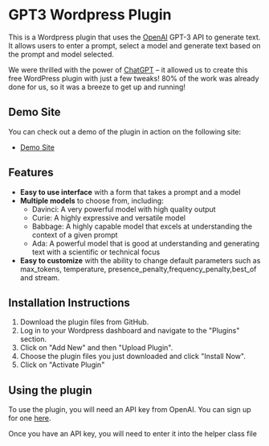 # GPT3 Wordpress Plugin

This is a Wordpress plugin that uses the [OpenAI](openai.com) GPT-3 API to generate text. It allows users to enter a prompt, select a model and generate text based on the prompt and model selected.

We were thrilled with the power of [ChatGPT](chat.openai.com) – it allowed us to create this free WordPress plugin with just a few tweaks! 80% of the work was already done for us, so it was a breeze to get up and running!

## Demo Site
You can check out a demo of the plugin in action on the following site:
- [Demo Site](https://aicreate.com/text-to-text-ai/)

## Features
- **Easy to use interface** with a form that takes a prompt and a model
- **Multiple models** to choose from, including:
  - Davinci: A very powerful model with high quality output
  - Curie: A highly expressive and versatile model
  - Babbage: A highly capable model that excels at understanding the context of a given prompt
  - Ada: A powerful model that is good at understanding and generating text with a scientific or technical focus
- **Easy to customize** with the ability to change default parameters such as max_tokens, temperature, presence_penalty,frequency_penalty,best_of and stream.

## Installation Instructions
1. Download the plugin files from GitHub.
2. Log in to your Wordpress dashboard and navigate to the "Plugins" section.
3. Click on "Add New" and then "Upload Plugin".
4. Choose the plugin files you just downloaded and click "Install Now".
5. Click on "Activate Plugin"

## Using the plugin

To use the plugin, you will need an API key from OpenAI. You can sign up for one [here](https://beta.openai.com/signup/).

Once you have an API key, you will need to enter it into the helper class file

